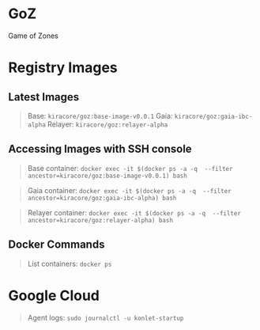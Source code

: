 # GoZ
Game of Zones

# Registry Images

## Latest Images
> Base: `kiracore/goz:base-image-v0.0.1`
> Gaia: `kiracore/goz:gaia-ibc-alpha`
> Relayer: `kiracore/goz:relayer-alpha`

## Accessing Images with SSH console

> Base container: 
`docker exec -it $(docker ps -a -q  --filter ancestor=kiracore/goz:base-image-v0.0.1) bash`

> Gaia container: 
`docker exec -it $(docker ps -a -q  --filter ancestor=kiracore/goz:gaia-ibc-alpha) bash`

> Relayer container: 
`docker exec -it $(docker ps -a -q  --filter ancestor=kiracore/goz:relayer-alpha) bash`

## Docker Commands

> List containers: `docker ps`

# Google Cloud

> Agent logs: `sudo journalctl -u konlet-startup`
